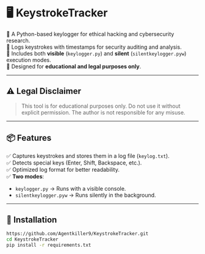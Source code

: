 # 🖥️ KeystrokeTracker  

🔹 A Python-based keylogger for ethical hacking and cybersecurity research.  
🔹 Logs keystrokes with timestamps for security auditing and analysis.  
🔹 Includes both **visible** (`keylogger.py`) and **silent** (`silentkeylogger.pyw`) execution modes.  
🔹 Designed for **educational and legal purposes only**.  

---

## ⚠️ Legal Disclaimer  
> This tool is for educational purposes only. Do not use it without explicit permission. The author is not responsible for any misuse.  

---

## 📦 Features  
✅ Captures keystrokes and stores them in a log file (`keylog.txt`).  
✅ Detects special keys (Enter, Shift, Backspace, etc.).  
✅ Optimized log format for better readability.  
✅ **Two modes**:  
  - `keylogger.py` → Runs with a visible console.  
  - `silentkeylogger.pyw` → Runs silently in the background.  

---

## 🔧 Installation  

```bash
https://github.com/Agentkiller9/KeystrokeTracker.git
cd KeystrokeTracker
pip install -r requirements.txt  
